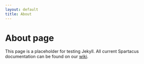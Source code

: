 ```yaml
---
layout: default
title: About
---
```

# About page

This page is a placeholder for testing Jekyll. All current Spartacus documentation can be found on our [wiki](https://github.com/SAP/cloud-commerce-spartacus-storefront/wiki).